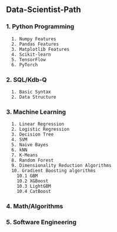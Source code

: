 ## Data-Scientist-Path

### 1. Python Programming
      1. Numpy Features
      2. Pandas Features
      3. Matplotlib Features
      4. Scikit-learn
      5. TensorFlow
      6. PyTorch
      
### 2. SQL/Kdb-Q
      1. Basic Syntax
      2. Data Structure
      
### 3. Machine Learning
      1. Linear Regression
      2. Logistic Regression
      3. Decision Tree
      4. SVM
      5. Naive Bayes
      6. kNN
      7. K-Means
      8. Random Forest
      9. Dimensionality Reduction Algorithms
      10. Gradient Boosting algorithms
        10.1 GBM
        10.2 XGBoost
        10.3 LightGBM
        10.4 CatBoost
        
### 4. Math/Algorithms

### 5. Software Engineering
